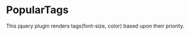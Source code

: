 PopularTags
===========

This jquery plugin renders tags(font-size, color) based upon their priority. 
